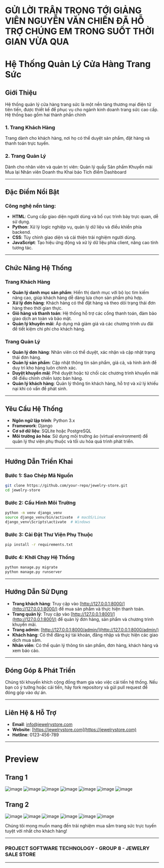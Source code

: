 # GỬI LỜI TRÂN TRỌNG TỚI GIẢNG VIÊN NGUYỄN VĂN CHIẾN ĐÃ HỖ TRỢ CHÚNG EM TRONG SUỐT THỜI GIAN VỪA QUA

# **Hệ Thống Quản Lý Cửa Hàng Trang Sức**

## **Giới Thiệu**

Hệ thống quản lý cửa hàng trang sức là một nền tảng thương mại điện tử tiên tiến, được thiết kế để phục vụ cho ngành kinh doanh trang sức cao cấp. Hệ thống bao gồm hai thành phần chính

### **1. Trang Khách Hàng**
Trang dành cho khách hàng, nơi họ có thể duyệt sản phẩm, đặt hàng và thanh toán trực tuyến.

### **2. Trang Quản Lý**

Dành cho nhân viên và quản trị viên:
Quản lý quầy
Sản phẩm
Khuyến mãi
Mua lại
Nhân viên
Doanh thu
Khai báo
Tích điểm
Dashboard

---

## **Đặc Điểm Nổi Bật**

### **Công nghệ nền tảng:**

- **HTML**: Cung cấp giao diện người dùng và bố cục trình bày trực quan, dễ sử dụng.
- **Python**: Xử lý logic nghiệp vụ, quản lý dữ liệu và điều khiển phía backend.
- **CSS**: Tùy chỉnh giao diện và cải thiện trải nghiệm người dùng.
- **JavaScript**: Tạo hiệu ứng động và xử lý dữ liệu phía client, nâng cao tính tương tác.

---

## **Chức Năng Hệ Thống**

### **Trang Khách Hàng**

- **Quản lý danh mục sản phẩm**: Hiển thị danh mục với bộ lọc tìm kiếm nâng cao, giúp khách hàng dễ dàng lựa chọn sản phẩm phù hợp.
- **Xử lý đơn hàng**: Khách hàng có thể đặt hàng và theo dõi trạng thái đơn hàng theo thời gian thực.
- **Giỏ hàng và thanh toán**: Hệ thống hỗ trợ các cổng thanh toán, đảm bảo giao dịch an toàn và bảo mật.
- **Quản lý khuyến mãi**: Áp dụng mã giảm giá và các chương trình ưu đãi để tiết kiệm chi phí cho khách hàng.

### **Trang Quản Lý**

- **Quản lý đơn hàng**: Nhân viên có thể duyệt, xác nhận và cập nhật trạng thái đơn hàng.
- **Quản lý sản phẩm**: Cập nhật thông tin sản phẩm, giá cả, và hình ảnh để duy trì kho hàng luôn chính xác.
- **Duyệt khuyến mãi**: Phê duyệt hoặc từ chối các chương trình khuyến mãi để điều chỉnh chiến lược bán hàng.
- **Quản lý khách hàng**: Quản lý thông tin khách hàng, hỗ trợ và xử lý khiếu nại khi có vấn đề phát sinh.

---

## **Yêu Cầu Hệ Thống**

- **Ngôn ngữ lập trình**: Python 3.x
- **Framework**: Django
- **Cơ sở dữ liệu**: SQLite hoặc PostgreSQL
- **Môi trường ảo hóa**: Sử dụng môi trường ảo (virtual environment) để quản lý thư viện phụ thuộc và tối ưu hóa quá trình phát triển.

---

## **Hướng Dẫn Triển Khai**

### **Bước 1**: Sao Chép Mã Nguồn
```bash
git clone https://github.com/your-repo/jewelry-store.git
cd jewelry-store
```

### **Bước 2**: Cấu Hình Môi Trường
```bash
python -m venv django_venv
source django_venv/bin/activate  # macOS/Linux
django_venv\Scripts\activate  # Windows
```

### **Bước 3**: Cài Đặt Thư Viện Phụ Thuộc
```bash
pip install -r requirements.txt
```

### **Bước 4**: Khởi Chạy Hệ Thống
```bash
python manage.py migrate
python manage.py runserver
```

---

## **Hướng Dẫn Sử Dụng**

- **Trang khách hàng**: Truy cập vào [http://127.0.0.1:8000/](http://127.0.0.1:8000/) để mua sản phẩm và thực hiện thanh toán.
- **Trang quản lý**: Truy cập vào [http://127.0.0.1:8001/](http://127.0.0.1:8001/) để quản lý đơn hàng, sản phẩm và chương trình khuyến mãi.
- **Trang admin**: [http://127.0.0.1:8000/admin/](http://127.0.0.1:8000/admin/) 
- **Khách hàng**: Có thể đăng ký tài khoản, đăng nhập và thực hiện các giao dịch mua sắm.
- **Nhân viên**: Có thể quản lý thông tin sản phẩm, đơn hàng, khách hàng và xem báo cáo.

---

## **Đóng Góp & Phát Triển**

Chúng tôi khuyến khích cộng đồng tham gia vào việc cải tiến hệ thống. Nếu bạn có ý tưởng hoặc cải tiến, hãy fork repository và gửi pull request để đóng góp vào dự án.

---

## **Liên Hệ & Hỗ Trợ**

- **Email**: info@jewelrystore.com
- **Website**: [https://jewelrystore.com](https://jewelrystore.com)
- **Hotline**: 0123-456-789

---
# Preview
## Trang 1
![image](https://github.com/user-attachments/assets/a3929e62-a23f-4b74-b93b-9a9318e0481b)
![image](https://github.com/user-attachments/assets/7d265c69-4f56-4a66-919b-0e94fbca1a9e)
![image](https://github.com/user-attachments/assets/dbcf500e-efb1-4089-a16a-3a2a61e0c473)
![image](https://github.com/user-attachments/assets/cd5b4303-f1c2-4174-b89c-cd736e0394ba)
![image](https://github.com/user-attachments/assets/4757d6dd-709b-46a4-8087-8e6b2bca6787)
![image](https://github.com/user-attachments/assets/fa52bfdf-e37f-4727-b707-349e8dd6f2ae)
![image](https://github.com/user-attachments/assets/a290e48c-e09b-467e-8284-26cdf3e6d143)
## Trang 2
![image](https://github.com/user-attachments/assets/ae943aeb-3d6d-4aa7-a8e9-a79e09e51ebb)
![image](https://github.com/user-attachments/assets/5eacade7-68f3-4cf1-a7d8-8921295e41ef)
![image](https://github.com/user-attachments/assets/fc9e4552-bf51-45ff-90a6-bcd46b203ec4)
![image](https://github.com/user-attachments/assets/f4a7709f-cc53-43f4-9c88-b173bbc6ef78)
![image](https://github.com/user-attachments/assets/31bcef77-7d8b-4f20-98d7-a85eacb6bc9e)
![image](https://github.com/user-attachments/assets/3e28899c-75c4-46a1-8a3b-6ffbac2f1f1b)



Chúng tôi mong muốn mang đến trải nghiệm mua sắm trang sức trực tuyến tuyệt vời nhất cho khách hàng!

---

### **PROJECT SOFTWARE TECHNOLOGY - GROUP 8 - JEWELRY SALE STORE**

---

